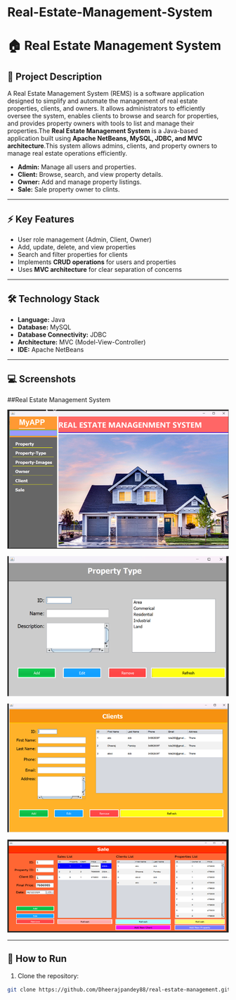 # Real-Estate-Management-System

# 🏠 Real Estate Management System

## 📖 Project Description
A Real Estate Management System (REMS) is a software application designed to simplify and automate the management of real estate properties, clients, and owners. It allows administrators to efficiently oversee the system, enables clients to browse and search for properties, and provides property owners with tools to list and manage their properties.The **Real Estate Management System** is a Java-based application built using **Apache NetBeans, MySQL, JDBC, and MVC architecture**.This system allows admins, clients, and property owners to manage real estate operations efficiently.  

- **Admin:** Manage all users and properties.  
- **Client:** Browse, search, and view property details.  
- **Owner:** Add and manage property listings.
- **Sale:** Sale property owner to clints.  

---

## ⚡ Key Features
- User role management (Admin, Client, Owner)  
- Add, update, delete, and view properties  
- Search and filter properties for clients  
- Implements **CRUD operations** for users and properties  
- Uses **MVC architecture** for clear separation of concerns  

---

## 🛠️ Technology Stack
- **Language:** Java  
- **Database:** MySQL  
- **Database Connectivity:** JDBC  
- **Architecture:** MVC (Model-View-Controller)  
- **IDE:** Apache NetBeans  

---

## 💻 Screenshots
##Real Estate Management System

![Dashboard Panel](https://github.com/DheerajPandey88/Real-Estate-Management-System/blob/b33c5b8011acee82fbc33237b43d47c580df7de4/Screenshot2025-10-13180159.png)


![Admin Panel](https://github.com/DheerajPandey88/Real-Estate-Management-System/blob/b33c5b8011acee82fbc33237b43d47c580df7de4/Screenshot2025-10-13180302.png)


![Client Panel](https://github.com/DheerajPandey88/Real-Estate-Management-System/blob/b33c5b8011acee82fbc33237b43d47c580df7de4/Screenshot2025-10-13180535.png)

![Sale Panel](https://github.com/DheerajPandey88/Real-Estate-Management-System/blob/b33c5b8011acee82fbc33237b43d47c580df7de4/Screenshot2025-10-%201381013.png)

---

## 🚀 How to Run
1. Clone the repository:  
```bash
git clone https://github.com/Dheerajpandey88/real-estate-management.git
